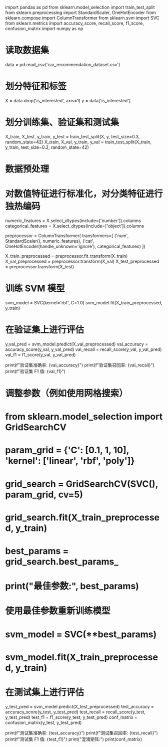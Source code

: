 import pandas as pd
from sklearn.model_selection import train_test_split
from sklearn.preprocessing import StandardScaler, OneHotEncoder
from sklearn.compose import ColumnTransformer
from sklearn.svm import SVC
from sklearn.metrics import accuracy_score, recall_score, f1_score, confusion_matrix
import numpy as np

# 读取数据集
data = pd.read_csv('car_recommendation_dataset.csv')

# 划分特征和标签
X = data.drop('is_interested', axis=1)
y = data['is_interested']

# 划分训练集、验证集和测试集
X_train, X_test, y_train, y_test = train_test_split(X, y, test_size=0.3, random_state=42)
X_train, X_val, y_train, y_val = train_test_split(X_train, y_train, test_size=0.2, random_state=42)

# 数据预处理
# 对数值特征进行标准化，对分类特征进行独热编码
numeric_features = X.select_dtypes(include=['number']).columns
categorical_features = X.select_dtypes(include=['object']).columns

preprocessor = ColumnTransformer(
    transformers=[
        ('num', StandardScaler(), numeric_features),
        ('cat', OneHotEncoder(handle_unknown='ignore'), categorical_features)
    ])

X_train_preprocessed = preprocessor.fit_transform(X_train)
X_val_preprocessed = preprocessor.transform(X_val)
X_test_preprocessed = preprocessor.transform(X_test)

# 训练 SVM 模型
svm_model = SVC(kernel='rbf', C=1.0)
svm_model.fit(X_train_preprocessed, y_train)

# 在验证集上进行评估
y_val_pred = svm_model.predict(X_val_preprocessed)
val_accuracy = accuracy_score(y_val, y_val_pred)
val_recall = recall_score(y_val, y_val_pred)
val_f1 = f1_score(y_val, y_val_pred)

print(f"验证集准确率: {val_accuracy}")
print(f"验证集召回率: {val_recall}")
print(f"验证集 F1 值: {val_f1}")

# 调整参数（例如使用网格搜索）
# from sklearn.model_selection import GridSearchCV
# param_grid = {'C': [0.1, 1, 10], 'kernel': ['linear', 'rbf', 'poly']}
# grid_search = GridSearchCV(SVC(), param_grid, cv=5)
# grid_search.fit(X_train_preprocessed, y_train)
# best_params = grid_search.best_params_
# print("最佳参数:", best_params)

# 使用最佳参数重新训练模型
# svm_model = SVC(**best_params)
# svm_model.fit(X_train_preprocessed, y_train)

# 在测试集上进行评估
y_test_pred = svm_model.predict(X_test_preprocessed)
test_accuracy = accuracy_score(y_test, y_test_pred)
test_recall = recall_score(y_test, y_test_pred)
test_f1 = f1_score(y_test, y_test_pred)
conf_matrix = confusion_matrix(y_test, y_test_pred)

print(f"测试集准确率: {test_accuracy}")
print(f"测试集召回率: {test_recall}")
print(f"测试集 F1 值: {test_f1}")
print("混淆矩阵:")
print(conf_matrix)
